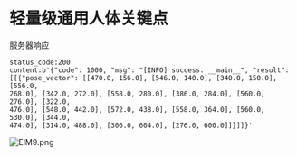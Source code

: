 # 轻量级通用人体关键点
服务器响应
```
status_code:200
content:b'{"code": 1000, "msg": "[INFO] success. __main__", "result":
[[{"pose_vector": [[470.0, 156.0], [546.0, 140.0], [340.0, 150.0], [556.0,
268.0], [342.0, 272.0], [558.0, 280.0], [386.0, 284.0], [560.0, 276.0], [322.0,
476.0], [548.0, 442.0], [572.0, 438.0], [558.0, 364.0], [560.0, 530.0], [344.0,
474.0], [314.0, 488.0], [306.0, 604.0], [276.0, 600.0]]}]]}'

```
![ElM9.png](https://img.cdn.loliloli.net/images/2023/07/24/ElM9.png)